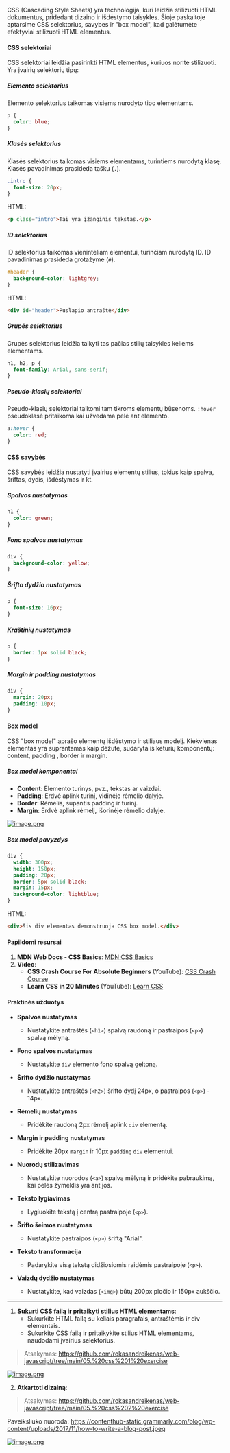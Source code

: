 CSS (Cascading Style Sheets) yra technologija, kuri leidžia stilizuoti HTML dokumentus, pridedant dizaino ir išdėstymo taisykles. Šioje paskaitoje aptarsime CSS selektorius, savybes ir "box model", kad galėtumėte efektyviai stilizuoti HTML elementus.

#### CSS selektoriai

CSS selektoriai leidžia pasirinkti HTML elementus, kuriuos norite stilizuoti. Yra įvairių selektorių tipų:

##### Elemento selektorius

Elemento selektorius taikomas visiems nurodyto tipo elementams.

```css
p {
  color: blue;
}
```

##### Klasės selektorius

Klasės selektorius taikomas visiems elementams, turintiems nurodytą klasę. Klasės pavadinimas prasideda tašku (`.`).

```css
.intro {
  font-size: 20px;
}
```

HTML:

```html
<p class="intro">Tai yra įžanginis tekstas.</p>
```

##### ID selektorius

ID selektorius taikomas vieninteliam elementui, turinčiam nurodytą ID. ID pavadinimas prasideda grotažyme (`#`).

```css
#header {
  background-color: lightgrey;
} 
```

HTML:

```html
<div id="header">Puslapio antraštė</div>
```

##### Grupės selektorius

Grupės selektorius leidžia taikyti tas pačias stilių taisykles keliems elementams.

```css
h1, h2, p {
  font-family: Arial, sans-serif;
}
```

##### Pseudo-klasių selektoriai

Pseudo-klasių selektoriai taikomi tam tikroms elementų būsenoms. `:hover` pseudoklasė pritaikoma kai užvedama pelė ant elemento.

```css
a:hover {
  color: red;
}
```


#### CSS savybės

CSS savybės leidžia nustatyti įvairius elementų stilius, tokius kaip spalva, šriftas, dydis, išdėstymas ir kt.

##### Spalvos nustatymas

```css
h1 {
  color: green;
}
```

##### Fono spalvos nustatymas

```css
div {
  background-color: yellow;
}
```
##### Šrifto dydžio nustatymas

```css
p {
  font-size: 16px;
}
``` 

##### Kraštinių nustatymas

```css
p {
  border: 1px solid black;
}
``` 

##### Margin ir padding nustatymas

```css
div {
  margin: 20px;
  padding: 10px;
}
```

#### Box model

CSS "box model" aprašo elementų išdėstymo ir stiliaus modelį. Kiekvienas elementas yra suprantamas kaip dėžutė, sudaryta iš keturių komponentų: content, padding , border ir margin.

##### Box model komponentai

-   **Content**: Elemento turinys, pvz., tekstas ar vaizdai.
-   **Padding**: Erdvė aplink turinį, vidinėje rėmelio dalyje.
-   **Border**: Rėmelis, supantis padding ir turinį.
-   **Margin**: Erdvė aplink rėmelį, išorinėje rėmelio dalyje.

[![image.png](https://i.postimg.cc/CKmMR1xz/image.png)](https://postimg.cc/p95M7P8H)

##### Box model pavyzdys


```css
div {
  width: 300px;
  height: 150px;
  padding: 20px;
  border: 5px solid black;
  margin: 15px;
  background-color: lightblue;
}
```

HTML:

```html
<div>Šis div elementas demonstruoja CSS box model.</div>
```


#### Papildomi resursai

1.  **MDN Web Docs - CSS Basics**: [MDN CSS Basics](https://developer.mozilla.org/en-US/docs/Learn/Getting_started_with_the_web/CSS_basics)
3.  **Video**:
    -   **CSS Crash Course For Absolute Beginners** (YouTube): [CSS Crash Course](https://www.youtube.com/watch?v=yfoY53QXEnI)
    -   **Learn CSS in 20 Minutes** (YouTube): [Learn CSS](https://www.youtube.com/watch?v=1PnVor36_40)

#### Praktinės užduotys

-   **Spalvos nustatymas**
    
    -   Nustatykite antraštės (`<h1>`) spalvą raudoną ir pastraipos (`<p>`) spalvą mėlyną.
-   **Fono spalvos nustatymas**
    
    -   Nustatykite `div` elemento fono spalvą geltoną.
-   **Šrifto dydžio nustatymas**
    
    -   Nustatykite antraštės (`<h2>`) šrifto dydį 24px, o pastraipos (`<p>`) - 14px.
-   **Rėmelių nustatymas**
    
    -   Pridėkite raudoną 2px rėmelį aplink `div` elementą.
-   **Margin ir padding nustatymas**
    
    -   Pridėkite 20px `margin` ir 10px `padding` `div` elementui.
-   **Nuorodų stilizavimas**
    
    -   Nustatykite nuorodos (`<a>`) spalvą mėlyną ir pridėkite pabraukimą, kai pelės žymeklis yra ant jos.
-   **Teksto lygiavimas**
    
    -   Lygiuokite tekstą į centrą pastraipoje (`<p>`).
-   **Šrifto šeimos nustatymas**
    
    -   Nustatykite pastraipos (`<p>`) šriftą "Arial".
-   **Teksto transformacija**
    
    -   Padarykite visą tekstą didžiosiomis raidėmis pastraipoje (`<p>`).
-   **Vaizdų dydžio nustatymas**
    
    -   Nustatykite, kad vaizdas (`<img>`) būtų 200px pločio ir 150px aukščio.

---

1.  **Sukurti CSS failą ir pritaikyti stilius HTML elementams**:
    -   Sukurkite HTML failą su keliais paragrafais, antraštėmis ir div elementais.
    -   Sukurkite CSS failą ir pritaikykite stilius HTML elementams, naudodami įvairius selektorius.

> Atsakymas: https://github.com/rokasandreikenas/web-javascript/tree/main/05.%20css%201%20exercise

[![image.png](https://i.postimg.cc/SQ8srmZt/image.png)](https://postimg.cc/6TWt6xxd)

2.  **Atkartoti dizainą**:

> Atsakymas: https://github.com/rokasandreikenas/web-javascript/tree/main/05.%20css%202%20exercise

Paveiksliuko nuoroda: https://contenthub-static.grammarly.com/blog/wp-content/uploads/2017/11/how-to-write-a-blog-post.jpeg  

  [![image.png](https://i.postimg.cc/J7yTY2JF/image.png)](https://postimg.cc/7bkMfXK1)
